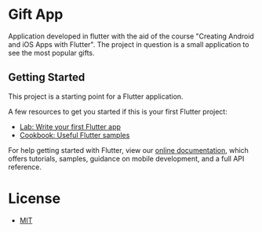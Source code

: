 # Gift App

Application developed in flutter with the aid of the course "Creating Android and iOS Apps with Flutter". The project in question is a small application to see the most popular gifts.

## Getting Started

This project is a starting point for a Flutter application.

A few resources to get you started if this is your first Flutter project:

- [Lab: Write your first Flutter app](https://flutter.dev/docs/get-started/codelab)
- [Cookbook: Useful Flutter samples](https://flutter.dev/docs/cookbook)

For help getting started with Flutter, view our
[online documentation](https://flutter.dev/docs), which offers tutorials,
samples, guidance on mobile development, and a full API reference.

# License

- <a href="https://github.com/marcusv77/App-Flutter-Gift/blob/master/LICENSE">MIT</a>
